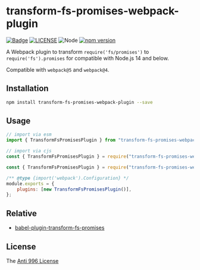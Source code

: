 # transform-fs-promises-webpack-plugin

[![Badge](https://img.shields.io/badge/link-996.icu-%23FF4D5B.svg?style=flat-square)](https://996.icu/#/en_US)
[![LICENSE](https://img.shields.io/badge/license-Anti%20996-blue.svg?style=flat-square)](https://github.com/996icu/996.ICU/blob/master/LICENSE)
![Node](https://img.shields.io/badge/node-%3E=14-blue.svg?style=flat-square)
[![npm version](https://badge.fury.io/js/transform-fs-promises-webpack-plugin.svg)](https://badge.fury.io/js/transform-fs-promises-webpack-plugin)

A Webpack plugin to transform `require('fs/promises')` to `require('fs').promises` for compatible with Node.js 14 and below.

Compatible with `webpack@5` and `webpack@4`.

## Installation

```bash
npm install transform-fs-promises-webpack-plugin --save
```

## Usage

```js
// import via esm
import { TransformFsPromisesPlugin } from "transform-fs-promises-webpack-plugin";

// import via cjs
const { TransformFsPromisesPlugin } = require("transform-fs-promises-webpack-plugin");
```

```js
const { TransformFsPromisesPlugin } = require("transform-fs-promises-webpack-plugin");

/** @type {import('webpack').Configuration} */
module.exports = {
    plugins: [new TransformFsPromisesPlugin()],
};
```

## Relative

- [babel-plugin-transform-fs-promises](https://github.com/axetroy/babel-plugin-transform-fs-promises)

## License

The [Anti 996 License](LICENSE)
